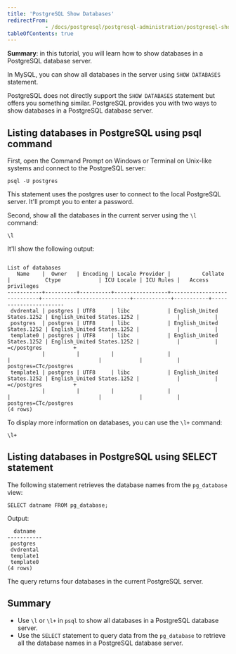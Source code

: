 ```yaml
---
title: 'PostgreSQL Show Databases'
redirectFrom: 
            - /docs/postgresql/postgresql-administration/postgresql-show-databases/
tableOfContents: true
---
```


**Summary**: in this tutorial, you will learn how to show databases in a PostgreSQL database server.

In MySQL, you can show all databases in the server using `SHOW DATABASES` statement.

PostgreSQL does not directly support the `SHOW DATABASES` statement but offers you something similar. PostgreSQL provides you with two ways to show databases in a PostgreSQL database server.

## Listing databases in PostgreSQL using psql command

First, open the Command Prompt on Windows or Terminal on Unix-like systems and connect to the PostgreSQL server:

```
psql -U postgres
```

This statement uses the postgres user to connect to the local PostgreSQL server. It'll prompt you to enter a password.

Second, show all the databases in the current server using the `\l` command:

```
\l
```

It'll show the following output:

```
                                                                      List of databases
   Name    |  Owner   | Encoding | Locale Provider |          Collate           |           Ctype            | ICU Locale | ICU Rules |   Access privileges
-----------+----------+----------+-----------------+----------------------------+----------------------------+------------+-----------+-----------------------
 dvdrental | postgres | UTF8     | libc            | English_United States.1252 | English_United States.1252 |            |           |
 postgres  | postgres | UTF8     | libc            | English_United States.1252 | English_United States.1252 |            |           |
 template0 | postgres | UTF8     | libc            | English_United States.1252 | English_United States.1252 |            |           | =c/postgres          +
           |          |          |                 |                            |                            |            |           | postgres=CTc/postgres
 template1 | postgres | UTF8     | libc            | English_United States.1252 | English_United States.1252 |            |           | =c/postgres          +
           |          |          |                 |                            |                            |            |           | postgres=CTc/postgres
(4 rows)
```

To display more information on databases, you can use the `\l+` command:

```
\l+
```

## Listing databases in PostgreSQL using SELECT statement

The following statement retrieves the database names from the `pg_database` view:

```
SELECT datname FROM pg_database;
```

Output:

```
  datname
-----------
 postgres
 dvdrental
 template1
 template0
(4 rows)
```

The query returns four databases in the current PostgreSQL server.

## Summary

- Use `\l` or `\l+` in `psql` to show all databases in a PostgreSQL database server.
- Use the `SELECT` statement to query data from the `pg_database` to retrieve all the database names in a PostgreSQL database server.

